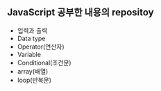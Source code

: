 ## JavaScript 공부한 내용의 repositoy
- 입력과 출력
- Data type
- Operator(연산자)
- Variable
- Conditional(조건문)
- array(배열)
- loop(반복문)
